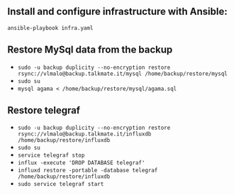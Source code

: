 ## Install and configure infrastructure with Ansible:

`ansible-playbook infra.yaml` 

## Restore MySql data from the backup

- `sudo -u backup duplicity --no-encryption restore rsync://vlmalo@backup.talkmate.it/mysql /home/backup/restore/mysql`
- `sudo su`
- `mysql agama < /home/backup/restore/mysql/agama.sql`

## Restore telegraf

- `sudo -u backup duplicity --no-encryption restore rsync://vlmalo@backup.talkmate.it/influxdb /home/backup/restore/influxdb`
- `sudo su`
- `service telegraf stop`
- `influx -execute 'DROP DATABASE telegraf'`
- `influxd restore -portable -database telegraf /home/backup/restore/influxdb`
- `sudo service telegraf start`
